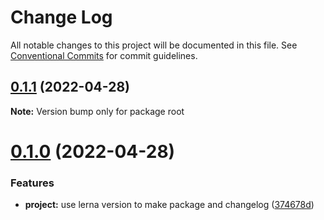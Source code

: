 # Change Log

All notable changes to this project will be documented in this file.
See [Conventional Commits](https://conventionalcommits.org) for commit guidelines.

## [0.1.1](https://github.com/Cuiyansong/datart-fe-resource/compare/v0.1.0...v0.1.1) (2022-04-28)

**Note:** Version bump only for package root





# [0.1.0](https://github.com/Cuiyansong/datart-fe-resource/compare/v0.0.2...v0.1.0) (2022-04-28)


### Features

* **project:** use lerna version to make package and changelog ([374678d](https://github.com/Cuiyansong/datart-fe-resource/commit/374678de6c5bb6f1263e5f9f9c377783647e3bc4))
